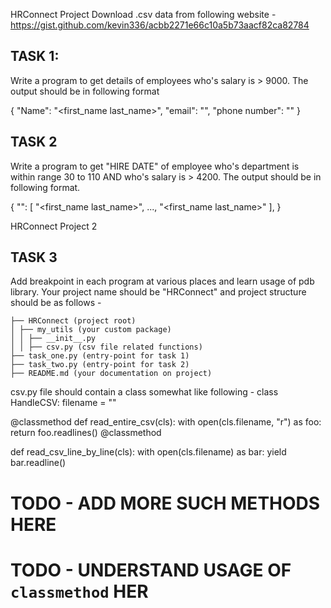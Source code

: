 HRConnect Project
Download .csv data from following website -
https://gist.github.com/kevin336/acbb2271e66c10a5b73aacf82ca82784


## TASK 1:
Write a program to get details of employees who's salary is > 9000. The output should
be in following format


{
"Name": "<first_name last_name>",
"email": "<email>",
"phone number": "<phone number without DOT>"
}


## TASK 2
Write a program to get "HIRE DATE" of employee who's department is within range 30
to 110 AND who's salary is > 4200.
The output should be in following format.


{
"<HIRE DATE in YYYY-MM-DD format>": [
"<first_name last_name>",
...,
"<first_name last_name>"
],
}


HRConnect Project 2
## TASK 3
Add breakpoint in each program at various places and learn usage of pdb library.
Your project name should be "HRConnect" and project structure should be as
follows -
```
├── HRConnect (project root)
│ ├── my_utils (your custom package)
│ │ ├── __init__.py
│ │ ├── csv.py (csv file related functions)
├── task_one.py (entry-point for task 1)
├── task_two.py (entry-point for task 2)
├── README.md (your documentation on project)
```
csv.py file should contain a class somewhat like following -
class HandleCSV:
filename = "<absolute-path-of-downloaded-file-here>"


@classmethod
def read_entire_csv(cls):
with open(cls.filename, "r") as foo:
return foo.readlines()
@classmethod


def read_csv_line_by_line(cls):
with open(cls.filename) as bar:
yield bar.readline()


# TODO - ADD MORE SUCH METHODS HERE
# TODO - UNDERSTAND USAGE OF `classmethod` HER